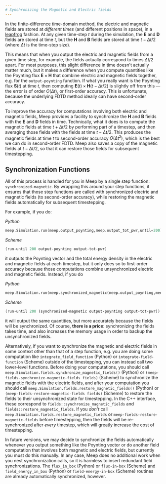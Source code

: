 ```yaml
---
# Synchronizing the Magnetic and Electric fields
---
```


In the finite-difference time-domain method, the electric and magnetic fields are stored at *different times* (and different positions in space), in a [leapfrog](https://en.wikipedia.org/wiki/Leapfrog_integration) fashion. At any given time-step $t$ during the simulation, the **E** and **D** fields are stored at time $t$, but the **H** and **B** fields are stored at time $t-\Delta t/2$ (where $\Delta t$ is the time-step size).

This means that when you output the electric and magnetic fields from a given time step, for example, the fields actually correspond to times $\Delta t/2$ apart. For most purposes, this slight difference in time doesn't actually matter much, but it makes a difference when you compute quantities like the Poynting flux $\mathbf{E}\times\mathbf{H}$ that combine electric and magnetic fields together, e.g. for the `output-poynting` function. If what you really want is the Poynting flux $\mathbf{S}(t)$ at time *t*, then computing $\mathbf{E}(t)\times\mathbf{H}(t-\Delta t/2)$ is slightly off from this &mdash; the error is of order $O(\Delta t)$, or first-order accuracy. This is unfortunate, because the underlying FDTD method ideally can have second-order accuracy.

To improve the accuracy for computations involving both electric and magnetic fields, Meep provides a facility to synchronize the **H** and **B** fields with the **E** and **D** fields in time. Technically, what it does is to compute the magnetic fields at time $t+\Delta t/2$ by performing part of a timestep, and then averaging those fields with the fields at time $t-\Delta t/2$. This produces the magnetic fields at time *t* to second-order accuracy $O(\Delta t^2)$, which is the best we can do in second-order FDTD. Meep also saves a copy of the magnetic fields at $t-\Delta t/2$, so that it can restore those fields for subsequent timestepping.

Synchronization Functions
-------------------------

All of this process is handled for you in Meep by a single step function: `synchronized-magnetic`. By wrapping this around your step functions, it ensures that those step functions are called with synchronized electric and magnetic fields (to second-order accuracy), while restoring the magnetic fields automatically for subsequent timestepping.

For example, if you do:

*Python*
```py
meep.Simulation.run(meep.output_poynting,meep.output_tot_pwr,until=200)
```

*Scheme*
```scm
(run-until 200 output-poynting output-tot-pwr)
```

it outputs the Poynting vector and the total energy density in the electric and magnetic fields at each timestep, but it only does so to first-order accuracy because those computations combine unsynchronized electric and magnetic fields. Instead, if you do

*Python*
```py
meep.Simulation.run(meep.synchronized_magnetic(meep.output_poynting,meep.output_tot_pwr,until=200))
```

*Scheme*
```scm
(run-until 200 (synchronized-magnetic output-poynting output-tot-pwr))
```

it will output the same quantities, but more accurately because the fields will be synchronized. Of course, **there is a price**: synchronizing the fields takes time, and also increases the memory usage in order to backup the unsynchronized fields.

Alternatively, if you want to synchronize the magnetic and electric fields in some context other than that of a step function, e.g. you are doing some computation like `integrate_field_function` (Python) or `integrate-field-function` (Scheme) outside of the timestepping, you can instead call two lower-level functions. Before doing your computations, you should call `meep.Simulation.fields.synchronize_magnetic_fields()` (Python) or `(meep-fields-synchronize-magnetic-fields fields)` (Scheme) to synchronize the magnetic fields with the electric fields, and after your computation you should call `meep.Simulation.fields.restore_magnetic_fields()` (Python) or `(meep-fields-restore-magnetic-fields fields)` (Scheme) to restore the fields to their unsynchronized state for timestepping. In the C++ interface, these correspond to `fields::synchronize_magnetic_fields` and `fields::restore_magnetic_fields`. If you *don't* call `meep.Simulation.fields.restore_magnetic_fields` or `meep-fields-restore-magnetic-fields` before timestepping, then the fields will be re-synchronized after *every* timestep, which will greatly increase the cost of timestepping.

In future versions, we may decide to synchronize the fields automatically whenever you output something like the Poynting vector or do another field computation that involves both magnetic and electric fields, but currently you must do this manually. In any case, Meep does no additional work when you nest synchronization calls, so it is harmless to insert redundant field synchronizations. The `flux_in_box` (Python) or `flux-in-box` (Scheme) and `field_energy_in_box` (Python) or `field-energy-in-box` (Scheme) routines are already automatically synchronized, however.